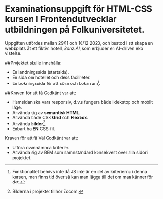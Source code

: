 # Examinationsuppgift för HTML-CSS kursen i Frontendutvecklar utbildningen på Folkuniversitetet.

Uppgiften utfördes mellan 29/11 och 10/12 2023, och bestod i att skapa en webbplats åt ett fiktivt hotell, *Bonz.AI*, som erbjuder en AI-driven eko vistelse.


##Projektet skulle innehålla: 
- En landningssida (startsida).
- En sida om hotellet och dess faciliteter.
- En bokningssida för att söka och boka rum[^1].

##Kraven för att få Godkänt var att: 

- Hemsidan ska vara responsiv, d.v.s fungera både i dekstop och mobilt läge.
- Använda sig av **semantisk HTML**.
- Använda både CSS **Grid** och **Flexbox**.
- Använda **bilder**[^2].
- Enbart ha **EN** CSS-fil.

Kraven för att få Väl Godkänt var att:
- Utföra ovannämnda kriterier.
- Använda sig av BEM som namnstandard konsekvent över alla sidor i projektet.


[^1]: Funktionalitet behövs inte då JS inte är en del av kriterierna i denna kursen, men finns tid över så kan man lägga till det om man känner för det.
[^2]: Bilderna i projektet tillhör Zocom.